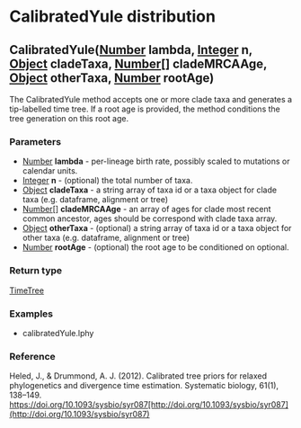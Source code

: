 CalibratedYule distribution
===========================
CalibratedYule([Number](../types/Number.md) **lambda**, [Integer](../types/Integer.md) **n**, [Object](../types/Object.md) **cladeTaxa**, [Number[]](../types/Number[].md) **cladeMRCAAge**, [Object](../types/Object.md) **otherTaxa**, [Number](../types/Number.md) **rootAge**)
----------------------------------------------------------------------------------------------------------------------------------------------------------------------------------------------------------------------------------------------------------------------------------

The CalibratedYule method accepts one or more clade taxa and generates a tip-labelled time tree. If a root age is provided, the method conditions the tree generation on this root age.

### Parameters

- [Number](../types/Number.md) **lambda** - per-lineage birth rate, possibly scaled to mutations or calendar units.
- [Integer](../types/Integer.md) **n** - (optional) the total number of taxa.
- [Object](../types/Object.md) **cladeTaxa** - a string array of taxa id or a taxa object for clade taxa (e.g. dataframe, alignment or tree)
- [Number[]](../types/Number[].md) **cladeMRCAAge** - an array of ages for clade most recent common ancestor, ages should be correspond with clade taxa array.
- [Object](../types/Object.md) **otherTaxa** - (optional) a string array of taxa id or a taxa object for other taxa (e.g. dataframe, alignment or tree)
- [Number](../types/Number.md) **rootAge** - (optional) the root age to be conditioned on optional.

### Return type

[TimeTree](../types/TimeTree.md)


### Examples

- calibratedYule.lphy

### Reference

Heled, J., & Drummond, A. J. (2012). Calibrated tree priors for relaxed phylogenetics and divergence time estimation. Systematic biology, 61(1), 138–149. https://doi.org/10.1093/sysbio/syr087[http://doi.org/10.1093/sysbio/syr087](http://doi.org/10.1093/sysbio/syr087)

